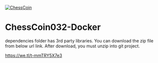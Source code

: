 [![ChessCoin](https://i.ibb.co/jJ0HPq4/256x256.png)](https://bitcointalk.org/index.php?topic=1510517.new;topicseen#new)



ChessCoin032-Docker
===========================

dependencies folder has 3rd party libraries.
You can download the zip file from below url link.
After download, you must unzip into git project.

https://we.tl/t-mmTRY5X7e3